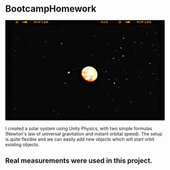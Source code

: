 # BootcampHomework

![alt-text](https://github.com/BusraKeskin/BootcampHomework/blob/main/solargif.gif)

I created a solar system using Unity Physics, with two simple formulas (Newton's law of universal gravitation and instant orbital speed). The setup is quite flexible and we can easily add new objects which will start orbit existing objects.

## Real measurements were used in this project.
